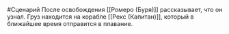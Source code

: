 #Сценарий 
После освобождения [[Ромеро (Буря)]] рассказывает, что он узнал. Груз находится на корабле [[Рекс (Капитан)]], который в ближайшее время отправится в плавание.